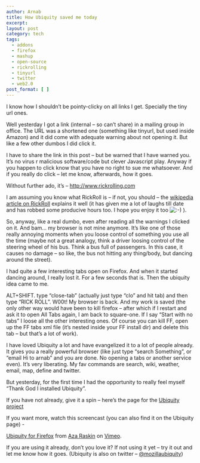 ```yaml
---
author: Arnab
title: How Ubiquity saved me today
excerpt:
layout: post
category: tech
tags:
  - addons
  - firefox
  - mashup
  - open-source
  - rickrolling
  - tinyurl
  - twitter
  - web2.0
post_format: [ ]
---
```

I know how I shouldn’t be pointy-clicky on all links I get. Specially the tiny url ones.

Well yesterday I got a link (internal – so can’t share) in a mailing group in office. The URL was a shortened one (something like tinyurl, but used inside Amazon) and it did come with adequate warning about not opening it. But like a few other dumbos I did click it.

I have to share the link in this post – but be warned that I have warned you. It’s no virus r malicious software/code but clever Javascript play. Anyway if you happen to click know that you have no right to sue me whatsoever. And if you really do click – let me know, afterwards, how it goes.

Without further ado, it’s – <http://www.rickrolling.com>

I am assuming you know what RickRoll is – if not, you should – the [wikipedia article on RickRoll][1] explains it well (it has given me a lot of laughs till date and has robbed some producive hours too. I hope you enjoy it too ![:-)][2] ).

So, anyway, like a real dumbo, even after reading all the warnings I clicked on it. And bam… my browser is not mine anymore. It’s like one of those really annoying moments when you loose control of something you use all the time (maybe not a great analogy, think a driver loosing control of the steering wheel of his bus. Think a bus full of passengers. In this case, it causes no damage – so like, the bus not hitting any thing/body, but dancing around the street).

I had quite a few interesting tabs open on Firefox. And when it started dancing around, I really lost it. For a few seconds that is. Then the ubiquity idea came to me.

ALT+SHIFT. type “close-tab” (actually just type “clo” and hit tab) and then type “RICK ROLL”.
W00t! My browser is back. And my work is saved (the only other way would have been to kill firefox – after which if I restart and ask it to open All Tabs again, I am back to square-one. If I say “Start with no tabs” I loose all the other interesting ones. Of course you can kill FF, open up the FF tabs xml file (it’s nested inside your FF install dir) and delete this tab – but that’s a lot of work).

I have loved Ubiquity a lot and have evangelized it to a lot of people already. It gives you a really powerful browser (like just type “search Something”, or “email Hi to arnab” and you are done. No opening a tabs or another service even). It’s very liberating. My fav commands are search, wiki, weather, email, map, define and twitter.

But yesterday, for the first time I had the opportunity to really feel myself “Thank God I installed Ubiquity”.

If you have not already, give it a spin – here’s the page for the [Ubiquity project][3]

If you want more, watch this screencast (you can also find it on the Ubiquity page) -

[Ubiquity for Firefox][4] from [Aza Raskin][5] on [Vimeo][6].

If you are using it already, don’t you love it? If not using it yet – try it out and let me know how it goes. (Ubiquity is also on twitter – [@mozillaubiquity][7])

 [1]: http://en.wikipedia.org/wiki/Rickroll
 [2]: http://www.arnab-deka.com/posts/wp-includes/images/smilies/icon_smile.gif
 [3]: http://labs.mozilla.com/projects/ubiquity/
 [4]: http://vimeo.com/1561578
 [5]: http://vimeo.com/user532161
 [6]: http://vimeo.com
 [7]: http://twitter.com/mozillaubiquity